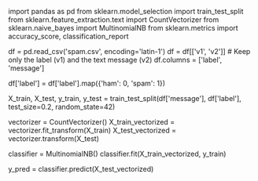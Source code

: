 import pandas as pd
from sklearn.model_selection import train_test_split
from sklearn.feature_extraction.text import CountVectorizer
from sklearn.naive_bayes import MultinomialNB
from sklearn.metrics import accuracy_score, classification_report

df = pd.read_csv('spam.csv', encoding='latin-1')
df = df[['v1', 'v2']]  # Keep only the label (v1) and the text message (v2)
df.columns = ['label', 'message']

df['label'] = df['label'].map({'ham': 0, 'spam': 1})

X_train, X_test, y_train, y_test = train_test_split(df['message'], df['label'], test_size=0.2, random_state=42)

vectorizer = CountVectorizer()
X_train_vectorized = vectorizer.fit_transform(X_train)
X_test_vectorized = vectorizer.transform(X_test)

classifier = MultinomialNB()
classifier.fit(X_train_vectorized, y_train)

y_pred = classifier.predict(X_test_vectorized)

